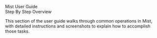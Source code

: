 <div class="LanguageTitle">Mist User Guide</div>
<div class="TopicHeader">Step By Step Overview</div>
<p>This section of the user guide walks through common operations in Mist, with detailed instructions and screenshots to explain how to accomplish those tasks.</p>

